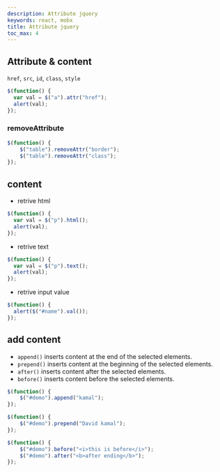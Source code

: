 ```yaml
---
description: Attribute jquery
keywords: react, mobx
title: Attribute jquery
toc_max: 4
---
```


## Attribute & content

`href`, `src`, `id`, `class`, `style`

```js
$(function() {
  var val = $("a").attr("href");
  alert(val);
});
```

### removeAttribute

```js
$(function() {
    $("table").removeAttr("border");
    $("table").removeAttr("class");
});
```

## content

* retrive html

```js
$(function() {
  var val = $("p").html();
  alert(val);
});
```

* retrive text

```js
$(function() {
  var val = $("p").text();
  alert(val);
});
```

* retrive input value

```js
$(function() {
  alert($("#name").val());
});
```

## add content

* `append()` inserts content at the end of the selected elements.
* `prepend()` inserts content at the beginning of the selected elements.
* `after()` inserts content after the selected elements.
* `before()` inserts content before the selected elements.

```js
$(function() {
    $("#demo").append("kamal");
});
```

```js
$(function() {
    $("#demo").prepend("David kamal");
});
```

```js
$(function() {
    $("#demo").before("<i>this is before</i>");
    $("#demo").after("<b>after ending</b>");
});
```
